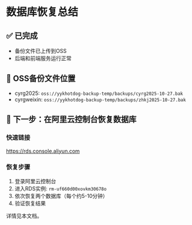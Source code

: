 # 数据库恢复总结

## ✅ 已完成
- 备份文件已上传到OSS
- 后端和前端服务运行正常

## 📁 OSS备份文件位置
- cyrg2025: `oss://yykhotdog-backup-temp/backups/cyrg2025-10-27.bak`
- cyrgweixin: `oss://yykhotdog-backup-temp/backups/zhkj2025-10-27.bak`

## 🚀 下一步：在阿里云控制台恢复数据库

### 快速链接
https://rds.console.aliyun.com

### 恢复步骤
1. 登录阿里云控制台
2. 进入RDS实例: `rm-uf660d00xovkm30678o`
3. 依次恢复两个数据库（每个约5-10分钟）
4. 验证恢复结果

详情见本文档。

